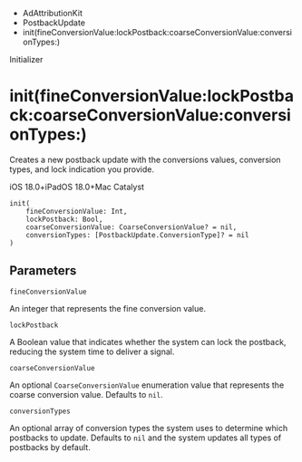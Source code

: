 

- AdAttributionKit
- PostbackUpdate
-  init(fineConversionValue:lockPostback:coarseConversionValue:conversionTypes:) 

Initializer

# init(fineConversionValue:lockPostback:coarseConversionValue:conversionTypes:)

Creates a new postback update with the conversions values, conversion types, and lock indication you provide.

iOS 18.0+iPadOS 18.0+Mac Catalyst

``` source
init(
    fineConversionValue: Int,
    lockPostback: Bool,
    coarseConversionValue: CoarseConversionValue? = nil,
    conversionTypes: [PostbackUpdate.ConversionType]? = nil
)
```

## Parameters 

`fineConversionValue`  

An integer that represents the fine conversion value.

`lockPostback`  

A Boolean value that indicates whether the system can lock the postback, reducing the system time to deliver a signal.

`coarseConversionValue`  

An optional `CoarseConversionValue` enumeration value that represents the coarse conversion value. Defaults to `nil`.

`conversionTypes`  

An optional array of conversion types the system uses to determine which postbacks to update. Defaults to `nil` and the system updates all types of postbacks by default.

